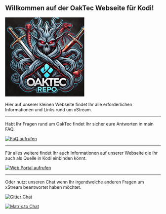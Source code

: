 

## Willkommen auf der OakTec Webseite für Kodi!

![logo](https://github.com/Oak-Tec/OakTec-RepoWeb/blob/main/icon.png)

Hier auf unserer kleinen Webseite findet Ihr alle erforderlichen Informationen und Links rund um xStream.

***

Habt Ihr Fragen rund um OakTec findet Ihr sicher eure Antworten in main FAQ.

[![FaQ aufrufen](https://raw.githubusercontent.com/streamxstream/xStreamRepoWeb/gh-pages/config/faq.png)](https://github.com/streamxstream/xStream-FAQ/blob/master/xStream_Anleitung_FAQ.md)

***

Für alles weitere findet Ihr auch Informationen auf unserer Webseite die Ihr auch als Quelle in Kodi einbinden könnt.

[![Web Portal aufrufen](https://raw.githubusercontent.com/streamxstream/xStreamRepoWeb/gh-pages/config/web.png)](https://oak-tec.github.io/OakTec-RepoWeb//)

***

Oder nutzt unseren Chat wenn Ihr irgendwelche anderen Fragen um xStream beantwortet haben möchtet.

[![Gitter Chat](https://raw.githubusercontent.com/streamxstream/xStreamRepoWeb/gh-pages/config/gitter.png)](https://gitter.im/streamxstream/community?utm_source=badge&utm_medium=badge&utm_campaign=pr-badge)

[![Matrix.to Chat](https://raw.githubusercontent.com/streamxstream/xStreamRepoWeb/gh-pages/config/element.png)](https://matrix.to/#/#streamxstream_community:gitter.im)
